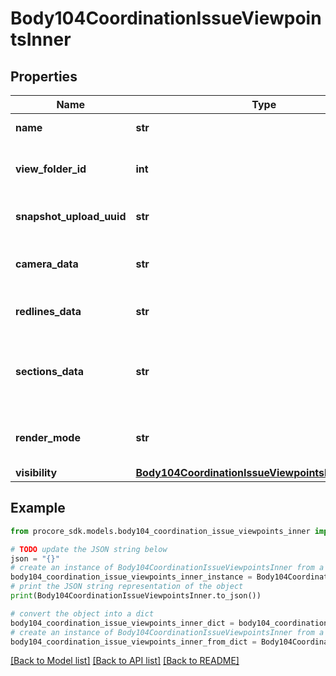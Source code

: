 # Body104CoordinationIssueViewpointsInner


## Properties

Name | Type | Description | Notes
------------ | ------------- | ------------- | -------------
**name** | **str** | Viewpoint name | [optional] 
**view_folder_id** | **int** | ID of the BIM View Folder the viewpoint belongs to | [optional] 
**snapshot_upload_uuid** | **str** | UUID of uploaded snapshot | 
**camera_data** | **str** | JSON string representation of camera position | 
**redlines_data** | **str** | JSON string representation of markup | [optional] 
**sections_data** | **str** | JSON string representation of sections applied to a 3d model as a bounding box | [optional] 
**render_mode** | **str** | Viewer render mode when viewpoint is applied | [optional] 
**visibility** | [**Body104CoordinationIssueViewpointsInnerVisibility**](Body104CoordinationIssueViewpointsInnerVisibility.md) |  | [optional] 

## Example

```python
from procore_sdk.models.body104_coordination_issue_viewpoints_inner import Body104CoordinationIssueViewpointsInner

# TODO update the JSON string below
json = "{}"
# create an instance of Body104CoordinationIssueViewpointsInner from a JSON string
body104_coordination_issue_viewpoints_inner_instance = Body104CoordinationIssueViewpointsInner.from_json(json)
# print the JSON string representation of the object
print(Body104CoordinationIssueViewpointsInner.to_json())

# convert the object into a dict
body104_coordination_issue_viewpoints_inner_dict = body104_coordination_issue_viewpoints_inner_instance.to_dict()
# create an instance of Body104CoordinationIssueViewpointsInner from a dict
body104_coordination_issue_viewpoints_inner_from_dict = Body104CoordinationIssueViewpointsInner.from_dict(body104_coordination_issue_viewpoints_inner_dict)
```
[[Back to Model list]](../README.md#documentation-for-models) [[Back to API list]](../README.md#documentation-for-api-endpoints) [[Back to README]](../README.md)


